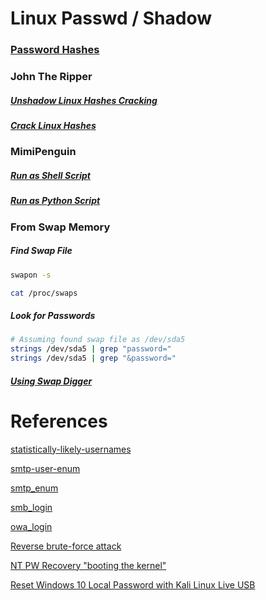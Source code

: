 # Linux Passwd / Shadow
### [Password Hashes](../../Services/Cryptography/Hashes/README.md#Shadow-File-Password-Hashes)

### John The Ripper
##### [Unshadow Linux Hashes Cracking](../../Tools/Credentials_Cryptography/JohnTheRipper/README.md#Unshadow-for-Linux-Hashes-Cracking)

##### [Crack Linux Hashes](../../Tools/Credentials_Cryptography/JohnTheRipper/README.md#Crack-Linux-Hashes)

### MimiPenguin
##### [Run as Shell Script](../../Tools/Credentials_Cryptography/MimiPenguin/README.md#Run-as-Shell-Script)

##### [Run as Python Script](../../Tools/Credentials_Cryptography/MimiPenguin/README.md#Run-as-Python-Script)

### From Swap Memory
##### Find Swap File
```bash
swapon -s

cat /proc/swaps
```
##### Look for Passwords
```bash
# Assuming found swap file as /dev/sda5
strings /dev/sda5 | grep "password="
strings /dev/sda5 | grep "&password="
```
##### [Using Swap Digger](../../Tools/Credentials/SwapDigger/README.md#Find-Passwords-in-Swap-File)

# References
[statistically-likely-usernames](https://github.com/insidetrust/statistically-likely-usernames)

[smtp-user-enum](https://pentestmonkey.net/tools/user-enumeration/smtp-user-enum)

[smtp_enum](https://www.rapid7.com/db/modules/auxiliary/scanner/smtp/smtp_enum/)

[smb_login](https://www.rapid7.com/db/modules/auxiliary/scanner/smb/smb_login/)

[owa_login](https://www.rapid7.com/db/modules/auxiliary/scanner/http/owa_login/)

[Reverse brute-force attack](https://en.wikipedia.org/wiki/Brute-force_attack#Reverse_brute-force_attack)

[NT PW Recovery "booting the kernel"](https://community.infosecinstitute.com/discussion/97802/nt-pw-recovery-booting-the-kernel)

[Reset Windows 10 Local Password with Kali Linux Live USB](https://www.top-password.com/knowledge/reset-windows-10-password-with-kali-linux.html)